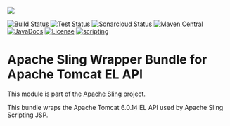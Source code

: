 [<img src="https://sling.apache.org/res/logos/sling.png"/>](https://sling.apache.org)

 [![Build Status](https://ci-builds.apache.org/job/Sling/job/modules/job/sling-org-apache-sling-scripting-el-api/job/master/badge/icon)](https://ci-builds.apache.org/job/Sling/job/modules/job/sling-org-apache-sling-scripting-el-api/job/master/) [![Test Status](https://img.shields.io/jenkins/tests.svg?jobUrl=https://ci-builds.apache.org/job/Sling/job/modules/job/sling-org-apache-sling-scripting-el-api/job/master/)](https://ci-builds.apache.org/job/Sling/job/modules/job/sling-org-apache-sling-scripting-el-api/job/master/test/?width=800&height=600) [![Sonarcloud Status](https://sonarcloud.io/api/project_badges/measure?project=apache_sling-org-apache-sling-scripting-el-api&metric=alert_status)](https://sonarcloud.io/dashboard?id=apache_sling-org-apache-sling-scripting-el-api) [![Maven Central](https://maven-badges.herokuapp.com/maven-central/org.apache.sling/org.apache.sling.scripting.el-api/badge.svg)](https://search.maven.org/#search%7Cga%7C1%7Cg%3A%22org.apache.sling%22%20a%3A%22org.apache.sling.scripting.el-api%22) [![JavaDocs](https://www.javadoc.io/badge/org.apache.sling/org.apache.sling.scripting.el-api.svg)](https://www.javadoc.io/doc/org.apache.sling/org.apache.sling.scripting.el-api) [![License](https://img.shields.io/badge/License-Apache%202.0-blue.svg)](https://www.apache.org/licenses/LICENSE-2.0) [![scripting](https://sling.apache.org/badges/group-scripting.svg)](https://github.com/apache/sling-aggregator/blob/master/docs/groups/scripting.md)

# Apache Sling Wrapper Bundle for Apache Tomcat EL API

This module is part of the [Apache Sling](https://sling.apache.org) project.

This bundle wraps the Apache Tomcat 6.0.14 EL API used by Apache Sling Scripting JSP.
